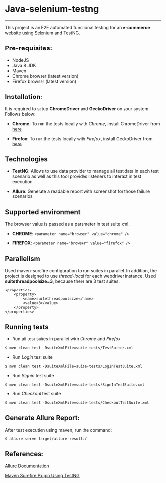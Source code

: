 # Java-selenium-testng
---

This project is an E2E automated functional testing for an **e-commerce** website using Selenium and TestNG.


## Pre-requisites:

- NodeJS
- Java 8 JDK
- Maven
- Chrome browser (latest version)
- Firefox browser (latest version)


## Installation:

It is required to setup **ChromeDriver** and **GeckoDriver** on your system. Follows below:

- **Chrome**: To run the tests locally with _Chrome_, install ChromeDriver from [here](http://chromedriver.chromium.org/)


- **Firefox**: To run the tests locally with _Firefox_, install GeckoDriver from [here](https://github.com/mozilla/geckodriver/releases)


## Technologies ##

- **TestNG**: Allows to use data provider to manage all test data in each test scenario as well as this tool provides listeners to interact in test execution


- **Allure**: Generate a readable report with screenshot for those failure scenarios


## Supported environment ##

The browser value is passed as a parameter in test suite xml.

- **CHROME**: `<parameter name="browser" value="chrome" />`



- **FIREFOX**: `<parameter name="browser" value="firefox" />`


## Parallelism ##

Used maven-surefire configuration to run suites in parallel. In addition, the project is designed to use *thread-local* for each webdriver instance. Used **suitethreadpoolsize=3**, because there are 3 test suites.


```console
<properties>
	<property>
		<name>suitethreadpoolsize</name>
		<value>3</value>
	</property>
</properties>
```


## Running tests ##

- Run all test suites in parallel with _Chrome_ and _Firefox_

```console
$ mvn clean test -DsuiteXmlFile=suite-tests/TestSuites.xml
```

- Run *Login* test suite

```console
$ mvn clean test -DsuiteXmlFile=suite-tests/LogInTestSuite.xml
```

- Run *Signin* test suite

```console
$ mvn clean test -DsuiteXmlFile=suite-tests/SignInTestSuite.xml
```

- Run *Checkout* test suite

```console
$ mvn clean test -DsuiteXmlFile=suite-tests/CheckoutTestSuite.xml
```

## Generate Allure Report:

After test execution using maven, run the command:

```console
$ allure serve target/allure-results/
```

## References:

[Allure Documentation](https://docs.qameta.io/allure/)

[Maven Surefire Plugin Using TestNG](https://maven.apache.org/surefire-archives/surefire-2.22.2/maven-surefire-plugin/examples/testng.html)
